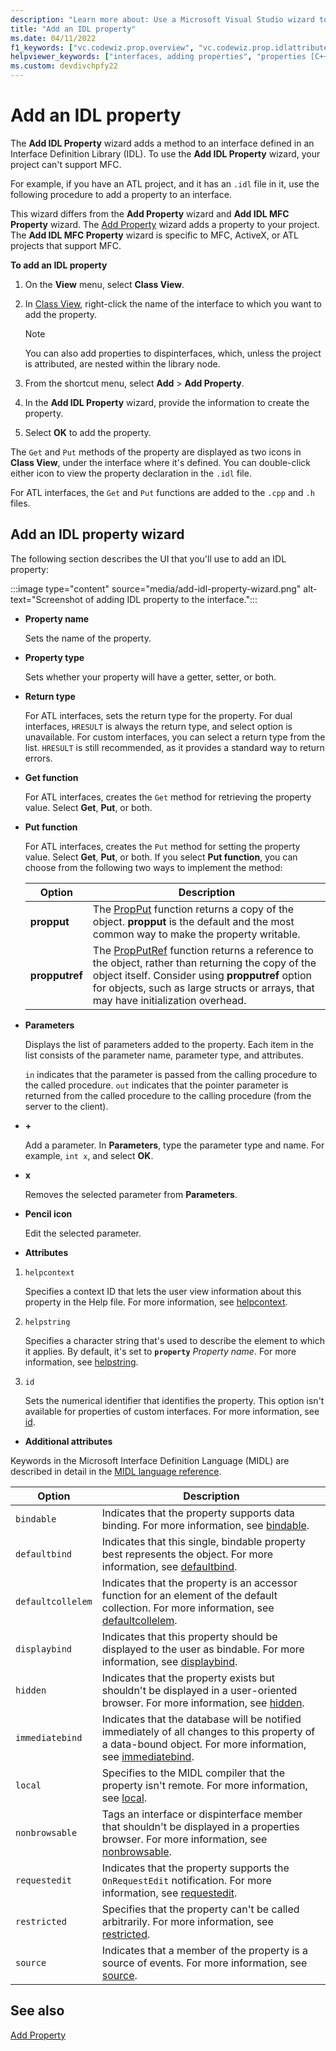 ```yaml
---
description: "Learn more about: Use a Microsoft Visual Studio wizard to add an IDL property to an IDL interface in your project"
title: "Add an IDL property"
ms.date: 04/11/2022
f1_keywords: ["vc.codewiz.prop.overview", "vc.codewiz.prop.idlattributes"]
helpviewer_keywords: ["interfaces, adding properties", "properties [C++], adding to interfaces", "names, add property wizard", "IDL attributes", "stock properties, about stock properties", "stock properties"]
ms.custom: devdivchpfy22
---
```

# Add an IDL property

The **Add IDL Property** wizard adds a method to an interface defined in an Interface Definition Library (IDL). To use the **Add IDL Property** wizard, your project can't support MFC.

For example, if you have an ATL project, and it has an `.idl` file in it, use the following procedure to add a property to an interface.

This wizard differs from the **Add Property** wizard and **Add IDL MFC Property** wizard. The [Add Property](adding-a-property-visual-cpp.md) wizard adds a property to your project. The **Add IDL MFC Property** wizard is specific to MFC, ActiveX, or ATL projects that support MFC.

**To add an IDL property**

1. On the **View** menu, select **Class View**.

1. In [Class View](/visualstudio/ide/viewing-the-structure-of-code), right-click the name of the interface to which you want to add the property.

   > [!NOTE]
   > You can also add properties to dispinterfaces, which, unless the project is attributed, are nested within the library node.

1. From the shortcut menu, select **Add** > **Add Property**.

1. In the **Add IDL Property** wizard, provide the information to create the property.

1. Select **OK** to add the property.

The `Get` and `Put` methods of the property are displayed as two icons in **Class View**, under the interface where it's defined. You can double-click either icon to view the property declaration in the `.idl` file.

For ATL interfaces, the `Get` and `Put` functions are added to the `.cpp` and `.h` files.

## Add an IDL property wizard

The following section describes the UI that you'll use to add an IDL property:

:::image type="content" source="media/add-idl-property-wizard.png" alt-text="Screenshot of adding IDL property to the interface.":::

- **Property name**

  Sets the name of the property.

- **Property type**

  Sets whether your property will have a getter, setter, or both.

- **Return type**

  For ATL interfaces, sets the return type for the property.
  For dual interfaces, `HRESULT` is always the return type, and select option is unavailable.
  For custom interfaces, you can select a return type from the list. `HRESULT` is still recommended, as it provides a standard way to return errors.

- **Get function**

  For ATL interfaces, creates the `Get` method for retrieving the property value. Select **Get**, **Put**, or both.

- **Put function**

  For ATL interfaces, creates the `Put` method for setting the property value. Select **Get**, **Put**, or both. If you select **Put function**, you can choose from the following two ways to implement the method:

  |Option|Description|
  |------------|-----------------|
  |**propput**|The [PropPut](../windows/attributes/propput.md) function returns a copy of the object. **propput** is the default and the most common way to make the property writable.|
  |**propputref**|The [PropPutRef](../windows/attributes/propputref.md) function returns a reference to the object, rather than returning the copy of the object itself. Consider using **propputref** option for objects, such as large structs or arrays, that may have initialization overhead.|

- **Parameters**

  Displays the list of parameters added to the property. Each item in the list consists of the parameter name, parameter type, and attributes.

  `in` indicates that the parameter is passed from the calling procedure to the called procedure.
  `out` indicates that the pointer parameter is returned from the called procedure to the calling procedure (from the server to the client).

- **+**

  Add a parameter. In **Parameters**, type the parameter type and name. For example, `int x`, and select **OK**.

- **x**

  Removes the selected parameter from **Parameters**.

- **Pencil icon**

  Edit the selected parameter.

- **Attributes**

1. `helpcontext`

    Specifies a context ID that lets the user view information about this property in the Help file. For more information, see [helpcontext](/windows/win32/Midl/helpcontext).

1. `helpstring`

    Specifies a character string that's used to describe the element to which it applies. By default, it's set to **`property`**&nbsp;*Property&nbsp;name*. For more information, see [helpstring](/windows/win32/Midl/helpstring).

1. `id`

    Sets the numerical identifier that identifies the property. This option isn't available for properties of custom interfaces. For more information, see [id](/windows/win32/Midl/id).

- **Additional attributes**

Keywords in the Microsoft Interface Definition Language (MIDL) are described in detail in the [MIDL language reference](/windows/win32/midl/midl-language-reference.md).

  |Option|Description|
  |------------|-----------------|
  |`bindable`|Indicates that the property supports data binding. For more information, see [bindable](/windows/win32/Midl/bindable).|
  |`defaultbind`|Indicates that this single, bindable property best represents the object. For more information, see [defaultbind](/windows/win32/Midl/defaultbind).|
  |`defaultcollelem`|Indicates that the property is an accessor function for an element of the default collection. For more information, see [defaultcollelem](/windows/win32/Midl/defaultcollelem).|
  |`displaybind`|Indicates that this property should be displayed to the user as bindable. For more information, see [displaybind](/windows/win32/Midl/displaybind).|
  |`hidden`|Indicates that the property exists but shouldn't be displayed in a user-oriented browser. For more information, see [hidden](/windows/win32/Midl/hidden).|
  |`immediatebind`|Indicates that the database will be notified immediately of all changes to this property of a data-bound object. For more information, see [immediatebind](/windows/win32/Midl/immediatebind).|
  |`local`|Specifies to the MIDL compiler that the property isn't remote. For more information, see [local](/windows/win32/Midl/local).|
  |`nonbrowsable`|Tags an interface or dispinterface member that shouldn't be displayed in a properties browser. For more information, see [nonbrowsable](/windows/win32/Midl/nonbrowsable).|
  |`requestedit`|Indicates that the property supports the `OnRequestEdit` notification. For more information, see [requestedit](/windows/win32/Midl/requestedit).|
  |`restricted`|Specifies that the property can't be called arbitrarily. For more information, see [restricted](/windows/win32/Midl/restricted).|
  |`source`|Indicates that a member of the property is a source of events. For more information, see [source](/windows/win32/Midl/source).|

## **See also**

[Add Property](adding-a-property-visual-cpp.md)
